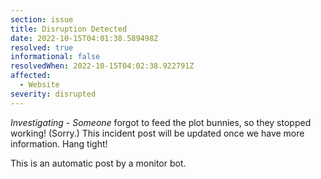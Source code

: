 ```yaml
---
section: issue
title: Disruption Detected
date: 2022-10-15T04:01:38.589498Z
resolved: true
informational: false
resolvedWhen: 2022-10-15T04:02:38.922791Z
affected:
  - Website
severity: disrupted
---
```

*Investigating* - _Someone_ forgot to feed the plot bunnies, so they stopped working! (Sorry.) This incident post will be updated once we have more information. Hang tight!

This is an automatic post by a monitor bot.
        
